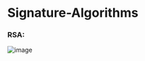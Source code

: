# Signature-Algorithms

### RSA:
![image](https://github.com/VolodymyrNakonechnyi/Signature-Algorithms/assets/146861887/3986f9ad-289e-40b1-b53d-5d0a4d14956e)
